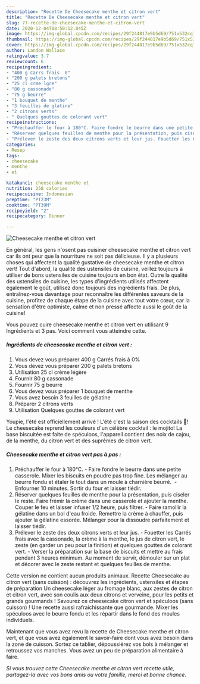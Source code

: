 ```yaml
---
description: "Recette De Cheesecake menthe et citron vert"
title: "Recette De Cheesecake menthe et citron vert"
slug: 77-recette-de-cheesecake-menthe-et-citron-vert
date: 2020-12-04T08:50:12.045Z
image: https://img-global.cpcdn.com/recipes/29f244817e9b5d69/751x532cq70/cheesecake-menthe-et-citron-vert-photo-principale-de-la-recette.jpg
thumbnail: https://img-global.cpcdn.com/recipes/29f244817e9b5d69/751x532cq70/cheesecake-menthe-et-citron-vert-photo-principale-de-la-recette.jpg
cover: https://img-global.cpcdn.com/recipes/29f244817e9b5d69/751x532cq70/cheesecake-menthe-et-citron-vert-photo-principale-de-la-recette.jpg
author: Landon Wallace
ratingvalue: 3.7
reviewcount: 6
recipeingredient:
- "400 g Carrs frais  0"
- "200 g palets bretons"
- "25 cl crme lgre"
- "80 g cassonade"
- "75 g beurre"
- "1 bouquet de menthe"
- "3 feuilles de glatine"
- "2 citrons verts"
- " Quelques gouttes de colorant vert"
recipeinstructions:
- "Préchauffer le four à 180°C. Faire fondre le beurre dans une petite casserole. Mixer les biscuits en poudre pas trop fine. Les mélanger au beurre fondu et étaler le tout dans un moule à charnière beurré.  Enfourner 10 minutes. Sortir du four et laisser tiédir."
- "Réserver quelques feuilles de menthe pour la présentation, puis ciseler le reste. Faire frémir la crème dans une casserole et ajouter la menthe. Couper le feu et laisser infuser 1/2 heure, puis filtrer. Faire ramollir la gélatine dans un bol d&#39;eau froide. Remettre la crème à chauffer, puis ajouter la gélatine essorée. Mélanger pour la dissoudre parfaitement et laisser tiédir."
- "Prélever le zeste des deux citrons verts et leur jus. Fouetter les Carrés frais avec la cassonade, la crème à la menthe, le jus de citron vert, le zeste (en garder un peu pour la finition) et quelques gouttes de colorant vert. Verser la préparation sur la base de biscuits et mettre au frais pendant 3 heures minimum. Au moment de servir, démouler sur un plat et décorer avec le zeste restant et quelques feuilles de menthe."
categories:
- Resep
tags:
- cheesecake
- menthe
- et

katakunci: cheesecake menthe et 
nutrition: 258 calories
recipecuisine: Indonesian
preptime: "PT23M"
cooktime: "PT39M"
recipeyield: "2"
recipecategory: Dinner

---
```



![Cheesecake menthe et citron vert](https://img-global.cpcdn.com/recipes/29f244817e9b5d69/751x532cq70/cheesecake-menthe-et-citron-vert-photo-principale-de-la-recette.jpg)

En général, les gens n'osent pas cuisiner cheesecake menthe et citron vert car ils ont peur que la nourriture ne soit pas délicieuse. Il y a plusieurs choses qui affectent la qualité gustative de cheesecake menthe et citron vert! Tout d'abord, la qualité des ustensiles de cuisine, veillez toujours à utiliser de bons ustensiles de cuisine toujours en bon état. Outre la qualité des ustensiles de cuisine, les types d'ingrédients utilisés affectent également le goût, utilisez donc toujours des ingrédients frais. De plus, entraînez-vous davantage pour reconnaître les différentes saveurs de la cuisine, profitez de chaque étape de la cuisine avec tout votre cœur, car la sensation d'être optimiste, calme et non pressé affecte aussi le goût de la cuisine!

<!--inarticleads1-->

Vous pouvez cuire cheesecake menthe et citron vert en utilisant 9 Ingrédients et 3 pas. Voici comment vous atteindre cette.

##### Ingrédients de cheesecake menthe et citron vert :

1. Vous devez vous préparer 400 g Carrés frais à 0%
1. Vous devez vous préparer 200 g palets bretons
1. Utilisation 25 cl crème légère
1. Fournir 80 g cassonade
1. Fournir 75 g beurre
1. Vous devez vous préparer 1 bouquet de menthe
1. Vous avez besoin 3 feuilles de gélatine
1. Préparer 2 citrons verts
1. Utilisation  Quelques gouttes de colorant vert


Youpie, l&#39;été est officiellement arrivé ! L&#39;été c&#39;est la saison des cocktails 🍹! Le cheesecake reprend les couleurs d&#39;un célèbre cocktail : le mojito! La base biscuitée est faite de spéculoos, l&#39;appareil contient des noix de cajou, de la menthe, du citron vert et des suprêmes de citron vert. 

<!--inarticleads2-->

##### Cheesecake menthe et citron vert pas à pas :

1. Préchauffer le four à 180°C. - Faire fondre le beurre dans une petite casserole. Mixer les biscuits en poudre pas trop fine. Les mélanger au beurre fondu et étaler le tout dans un moule à charnière beurré.  - Enfourner 10 minutes. Sortir du four et laisser tiédir.
1. Réserver quelques feuilles de menthe pour la présentation, puis ciseler le reste. Faire frémir la crème dans une casserole et ajouter la menthe. Couper le feu et laisser infuser 1/2 heure, puis filtrer. - Faire ramollir la gélatine dans un bol d&#39;eau froide. Remettre la crème à chauffer, puis ajouter la gélatine essorée. Mélanger pour la dissoudre parfaitement et laisser tiédir.
1. Prélever le zeste des deux citrons verts et leur jus. - Fouetter les Carrés frais avec la cassonade, la crème à la menthe, le jus de citron vert, le zeste (en garder un peu pour la finition) et quelques gouttes de colorant vert. - Verser la préparation sur la base de biscuits et mettre au frais pendant 3 heures minimum. Au moment de servir, démouler sur un plat et décorer avec le zeste restant et quelques feuilles de menthe.


Cette version ne contient aucun produits animaux. Recette Cheesecake au citron vert (sans cuisson) : découvrez les ingrédients, ustensiles et étapes de préparation Un cheesecake léger au fromage blanc, aux zestes de citron et citron vert, avec son coulis aux deux citrons et verveine, pour les petits et grands gourmands ! Savourez ce cheesecake citron vert et spéculoos (sans cuisson) ! Une recette aussi rafraichissante que gourmande. Mixer les spéculoos avec le beurre fondu et les répartir dans le fond des moules individuels. 

<!--inarticleads1-->

<p>
Maintenant que vous avez revu la recette de Cheesecake menthe et citron vert, et que vous avez également le savoir-faire dont vous avez besoin dans la zone de cuisson. Sortez ce tablier, dépoussiérez vos bols à mélanger et retroussez vos manches. Vous avez un peu de préparation alimentaire à faire.
</p>

<p>
<i>Si vous trouvez cette Cheesecake menthe et citron vert recette utile, partagez-la avec vos bons amis ou votre famille, merci et bonne chance.</i>
</p>
